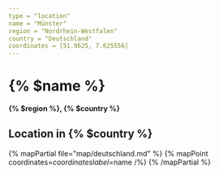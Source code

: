 ```yaml
---
type = "location"
name = "Münster"
region = "Nordrhein-Westfalen"
country = "Deutschland"
coordinates = [51.9625, 7.625556]
---
```


# {% $name %}

**{% $region %}, {% $country %}**

## Location in {% $country %}

{% mapPartial file="map/deutschland.md" %}
  {% mapPoint coordinates=$coordinates label=$name /%}
{% /mapPartial %}

